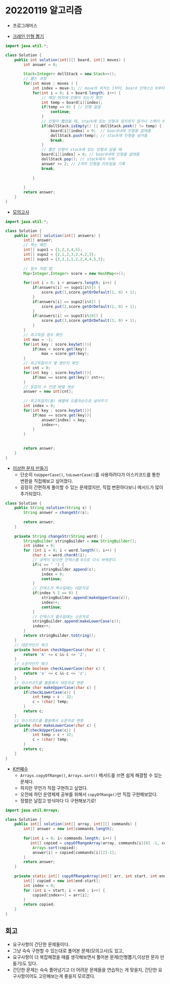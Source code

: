 # 20220119 알고리즘

* 프로그래머스

* [크레인 인형 뽑기](https://programmers.co.kr/learn/courses/30/lessons/64061)
```java
import java.util.*;

class Solution {
    public int solution(int[][] board, int[] moves) {
        int answer = 0;
        
        Stack<Integer> dollStack = new Stack<>();
        // 뽑는 과정
        for(int move : moves ) {
            int index = move-1; // move의 위치는 1부터, board 인덱스는 0부터
            for(int i = 0; i < board.length; i++) {
                // 해당 위치에 인형이 있는지 확인
                int temp = board[i][index];
                if(temp == 0) { // 인형 없음
                    continue;
                }
                // 인형이 뽑았을 때, stack에 있는 인형과 일치하지 않거나 스택이 비어있는 상황
                if(dollStack.isEmpty() || dollStack.peek() != temp) { 
                    board[i][index] = 0;  // board내에 인형을 없애줌
                    dollStack.push(temp); // stack에 인형을 넣어줌
                    break;
                }
                // 뽑은 인형이 stack에 있는 인형과 같을 때
                board[i][index] = 0; // board내에 인형을 없애줌
                dollStack.pop(); // stack에서 삭제
                answer += 2; // 2개의 인형을 터트림을 기록
                break;
                
            }
            
        }
        return answer;
    }
}
```

* [모의고사](https://programmers.co.kr/learn/courses/30/lessons/42840)
```java
import java.util.*;

class Solution {
    public int[] solution(int[] answers) {
        int[] answer;
        // 찍는 패턴
        int[] supo1 = {1,2,3,4,5};
        int[] supo2 = {2,1,2,3,2,4,2,5};
        int[] supo3 = {3,3,1,1,2,2,4,4,5,5};
        
        // 점수 저장 맵
        Map<Integer,Integer> score = new HashMap<>();
        
        for(int i = 0; i < answers.length; i++) {
            if(answers[i] == supo1[i%5]) {
                score.put(1,score.getOrDefault(1, 0) + 1);
            }
            if(answers[i] == supo2[i%8]) {
                score.put(2,score.getOrDefault(2, 0) + 1);
            }
            if(answers[i] == supo3[i%10]) {
                score.put(3,score.getOrDefault(3, 0) + 1);
            }            
        }
        // 최고득점 점수 확인
        int max = -1;
        for(int key : score.keySet()){
            if(max < score.get(key)) 
                max = score.get(key);
        }
        // 최고득점자가 몇 명인지 확인
        int cnt = 0;
        for(int key : score.keySet()){
            if(max == score.get(key)) cnt++;
        }
        // 동점자 수 만큼 배열 생성
        answer = new int[cnt];
        
        // 최고득점자(들) 배열에 오름차순으로 넣어주기
        int index = 0;
        for(int key : score.keySet()){
            if(max == score.get(key)){
                answer[index] = key;
                index++;
            }
        }
      
        
        return answer;
    }
}
```

* [이상한 문자 만들기](https://programmers.co.kr/learn/courses/30/lessons/12930)
    * 단순히 `toUpperCase()`, `toLowerCase()`를 사용하려다가 아스키코드를 통한 변환을 직접해보고 싶어졌다.
    * 굉장히 간편하게 풀이할 수 있는 문제였지만, 직접 변환하다보니 메서드가 많이 추가되었다.
```java
class Solution {
    public String solution(String s) {
        String answer = changeStr(s);
        
        return answer;
    }
    
    private String changeStr(String word) {
        StringBuilder stringBuilder = new StringBuilder();
        int index = 0;
        for (int i = 0; i < word.length(); i++) {
            char c = word.charAt(i);
            // 공백이 있으면 인덱스를 0으로 다시 바꿔준다.
            if(c == ' ') {
                stringBuilder.append(c);
                index = 0;
                continue;
            }
            // 인덱스가 짝수일때는 대문자로
            if(index % 2 == 0) {
                stringBuilder.append(makeUpperCase(c));
                index++;
                continue;
            }
            // 인덱스가 홀수일때는 소문자로
            stringBuilder.append(makeLowerCase(c));
            index++;
        }
        return stringBuilder.toString();
    }
    // 대문자인지 체크
    private boolean checkUpperCase(char c) {
        return 'A' <= c && c <= 'Z';
    }
    // 소문자인지 체크
    private boolean checkLowerCase(char c) {
        return 'a' <= c && c <= 'z';
    }
    // 아스키코드를 활용해서 대문자로 변환
    private char makeUpperCase(char c) {
        if(checkLowerCase(c)) {
            int temp = c - 32;
            c = (char) temp;
        }
        return c;
    }
    // 아스키코드를 활용해서 소문자로 변환
    private char makeLowerCase(char c) {
        if(checkUpperCase(c)) {
            int temp = c + 32;
            c = (char) temp;
        }
        return c;
    }
}
```
* [K번째수](https://programmers.co.kr/learn/courses/30/lessons/42748)
    * `Arrays.copyOfRange()`, `Arrays.sort()` 메서드를 쓰면 쉽게 해결할 수 있는 문제다.
    * 하지만 무언가 직접 구현하고 싶었다. 
    * 오전에 하던 운영체제 공부를 위해서 `copyOfRange()`만 직접 구현해보았다.
    * 정렬은 날잡고 방식마다 다 구현해보기로!
```java
import java.util.Arrays;

class Solution {
    public int[] solution(int[] array, int[][] commands) {
        int[] answer = new int[commands.length];
        
        for(int i = 0; i< commands.length; i++) {
           int[] copied = copyOfRangeArray(array, commands[i][0] -1, commands[i][1]);
            Arrays.sort(copied);
            answer[i] = copied[commands[i][2]-1];
        }
        return answer;
    }
    
    private static int[] copyOfRangeArray(int[] arr, int start, int end) {
        int[] copied = new int[end-start];
        int index = 0;
        for (int i = start; i < end ; i++) {
            copied[index++] = arr[i];
        }
        return copied;
    }
}
```

## 회고

* 요구사항이 간단한 문제들이다.
* 그냥 슥슥 구현할 수 있는대로 풀어본 문제(모의고사)도 있고,
* 요구사항이 더 복잡해졌을 때를 생각해보면서 풀어본 문제(인형뽑기,이상한 문자 만들기)도 있다.
* 간단한 문제는 슥슥 풀어넘기고 더 어려운 문제들을 연습하는 게 맞을지, 간단한 요구사항이어도 고민해보는게 좋을지 모르겠다. 

